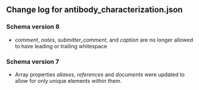 ## Change log for antibody_characterization.json

### Schema version 8

* *comment*, *notes*, *submitter_comment*, and *caption* are no longer allowed to have leading or trailing whitespace

### Schema version 7

* Array properties *aliases*, *references* and *documents* were updated to allow for only unique elements within them.

